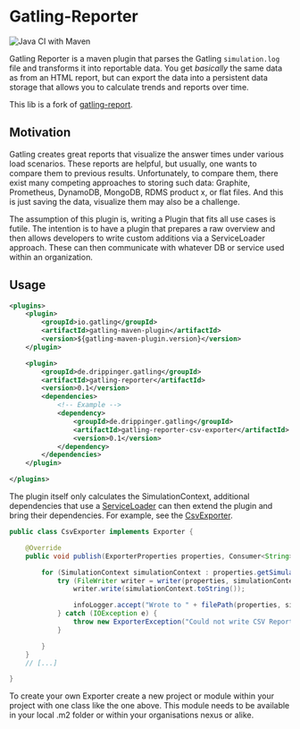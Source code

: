 # Gatling-Reporter
![Java CI with Maven](https://github.com/DennisRippinger/gatling-reporter/workflows/Java%20CI%20with%20Maven/badge.svg)

Gatling Reporter is a maven plugin that parses the Gatling `simulation.log` file and transforms it into reportable data.
You get _basically_ the same data as from an HTML report, but can export the data into a persistent data storage
that allows you to calculate trends and reports over time.

This lib is a fork of [gatling-report](https://github.com/nuxeo/gatling-report).

## Motivation

Gatling creates great reports that visualize the answer times under various load scenarios.
These reports are helpful, but usually, one wants to compare them to previous results.
Unfortunately, to compare them, there exist many competing approaches to storing such data: Graphite, Prometheus,
DynamoDB, MongoDB, RDMS product x, or flat files.
And this is just saving the data, visualize them may also be a challenge.

The assumption of this plugin is, writing a Plugin that fits all use cases is futile.
The intention is to have a plugin that prepares a raw overview and then allows developers to write custom additions
via a ServiceLoader approach.
These can then communicate with whatever DB or service used within an organization.

## Usage

```xml
<plugins>
    <plugin>
        <groupId>io.gatling</groupId>
        <artifactId>gatling-maven-plugin</artifactId>
        <version>${gatling-maven-plugin.version}</version>
    </plugin>

    <plugin>
        <groupId>de.drippinger.gatling</groupId>
        <artifactId>gatling-reporter</artifactId>
        <version>0.1</version>
        <dependencies>
            <!-- Example -->
            <dependency>
                <groupId>de.drippinger.gatling</groupId>
                <artifactId>gatling-reporter-csv-exporter</artifactId>
                <version>0.1</version>
            </dependency>
        </dependencies>
    </plugin>

</plugins>
```
The plugin itself only calculates the SimulationContext, additional dependencies that use a
[ServiceLoader](https://docs.oracle.com/javase/8/docs/api/java/util/ServiceLoader.html) can then extend the plugin and
bring their dependencies.
For example, see the [CsvExporter](https://github.com/DennisRippinger/gatling-reporter/blob/master/gatling-reporter-csv-exporter/src/main/java/de/drippinger/gatling/CsvExporter.java).

```java
public class CsvExporter implements Exporter {

    @Override
    public void publish(ExporterProperties properties, Consumer<String> infoLogger) {

        for (SimulationContext simulationContext : properties.getSimulations()) {
            try (FileWriter writer = writer(properties, simulationContext)) {
                writer.write(simulationContext.toString());

                infoLogger.accept("Wrote to " + filePath(properties, simulationContext));
            } catch (IOException e) {
                throw new ExporterException("Could not write CSV Report", e);
            }

        }
    }
    // [...]

}
```
To create your own Exporter create a new project or module within your project with one class like the one above.
This module needs to be available in your local .m2 folder or within your organisations nexus or alike.

